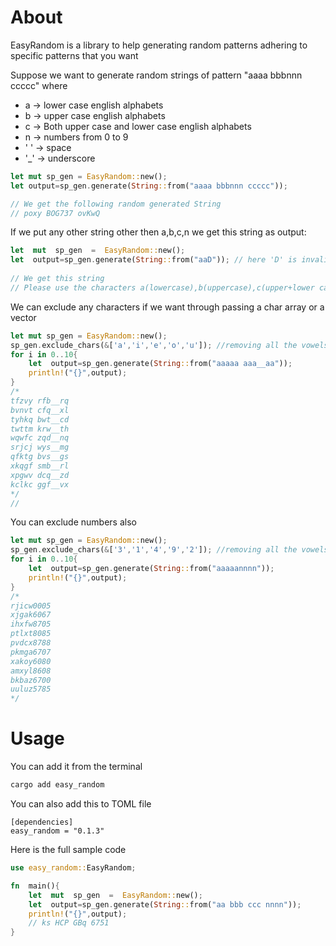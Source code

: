 # About

EasyRandom is a library to help generating random patterns adhering to specific patterns that you want 

Suppose we want to generate random strings of pattern "aaaa bbbnnn ccccc" where

 -  a   -> lower case english alphabets 
 -  b   -> upper case english alphabets
 -  c   -> Both upper case and lower case english alphabets
 -  n   -> numbers from 0 to 9
 - ' ' -> space 
 - '_' -> underscore
 
```rust
let mut sp_gen = EasyRandom::new();
let output=sp_gen.generate(String::from("aaaa bbbnnn ccccc"));

// We get the following random generated String
// poxy BOG737 ovKwQ
```
 
If we put any other string other then a,b,c,n we  get this string as output:
```rust
let  mut  sp_gen  =  EasyRandom::new();
let  output=sp_gen.generate(String::from("aaD")); // here 'D' is invalid
    
// We get this string 
// Please use the characters a(lowercase),b(uppercase),c(upper+lower cases),n(numbers) only to generate random strings
```

We can exclude any characters if we want through passing a char array or a vector
```rust 
let mut sp_gen = EasyRandom::new();
sp_gen.exclude_chars(&['a','i','e','o','u']); //removing all the vowels from the generator
for i in 0..10{
    let  output=sp_gen.generate(String::from("aaaaa aaa__aa")); 
    println!("{}",output);
}
/*
tfzvy rfb__rq
bvnvt cfq__xl
tyhkq bwt__cd
twttm krw__th
wqwfc zqd__nq
srjcj wys__mg
qfktg bvs__gs
xkqgf smb__rl
xpgwv dcq__zd
kclkc ggf__vx
*/
//
```
You can exclude numbers also 
```rust 
let mut sp_gen = EasyRandom::new();
sp_gen.exclude_chars(&['3','1','4','9','2']); //removing all the vowels from the generator
for i in 0..10{
    let  output=sp_gen.generate(String::from("aaaaannnn")); 
    println!("{}",output);
}
/*
rjicw0005
xjgak6067
ihxfw8705
ptlxt8085
pvdcx8788
pkmga6707
xakoy6080
amxyl8608
bkbaz6700
uuluz5785
*/
```
  

# Usage
You can add it from the terminal
```bash
cargo add easy_random 
```

You can also add this to TOML file
```
[dependencies]
easy_random = "0.1.3"
```
    	
Here is the full sample code
```rust
use easy_random::EasyRandom;

fn  main(){
    let  mut  sp_gen  =  EasyRandom::new();
    let  output=sp_gen.generate(String::from("aa bbb ccc nnnn"));
    println!("{}",output);
    // ks HCP GBq 6751
}
```


